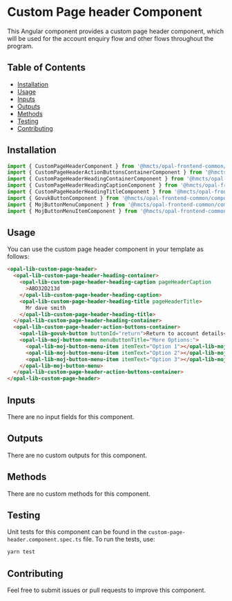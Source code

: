 # Custom Page header Component

This Angular component provides a custom page header component, which will be used for the account enquiry flow and other flows throughout the program.

## Table of Contents

- [Installation](#installation)
- [Usage](#usage)
- [Inputs](#inputs)
- [Outputs](#outputs)
- [Methods](#methods)
- [Testing](#testing)
- [Contributing](#contributing)

## Installation

```typescript
import { CustomPageHeaderComponent } from '@hmcts/opal-frontend-common/components/custom/custom-page-header';
import { CustomPageHeaderActionButtonsContainerComponent } from '@hmcts/opal-frontend-common/components/custom/custom-page-header/custom-page-header-action-buttons-container';
import { CustomPageHeaderHeadingContainerComponent } from '@hmcts/opal-frontend-common/components/custom/custom-page-header/custom-page-header-heading-container';
import { CustomPageHeaderHeadingCaptionComponent } from '@hmcts/opal-frontend-common/components/custom/custom-page-header/custom-page-header-heading-container/custom-page-header-heading-caption';
import { CustomPageHeaderHeadingTitleComponent } from '@hmcts/opal-frontend-common/components/custom/custom-page-header/custom-page-header-heading-container/custom-page-header-heading-title';
import { GovukButtonComponent } from '@hmcts/opal-frontend-common/components/govuk/govuk-button';
import { MojButtonMenuComponent } from '@hmcts/opal-frontend-common/components/moj/moj-button-menu';
import { MojButtonMenuItemComponent } from '@hmcts/opal-frontend-common/components/moj/moj-button-menu/moj-button-menu-item';
```

## Usage

You can use the custom page header component in your template as follows:

```html
<opal-lib-custom-page-header>
  <opal-lib-custom-page-header-heading-container>
    <opal-lib-custom-page-header-heading-caption pageHeaderCaption
      >ABD32D213d
    </opal-lib-custom-page-header-heading-caption>
    <opal-lib-custom-page-header-heading-title pageHeaderTitle>
      Mr dave smith
    </opal-lib-custom-page-header-heading-title>
  </opal-lib-custom-page-header-heading-container>
  <opal-lib-custom-page-header-action-buttons-container>
    <opal-lib-govuk-button buttonId="return">Return to account details</opal-lib-govuk-button>
    <opal-lib-moj-button-menu menuButtonTitle="More Options:">
      <opal-lib-moj-button-menu-item itemText="Option 1"></opal-lib-moj-button-menu-item>
      <opal-lib-moj-button-menu-item itemText="Option 2"></opal-lib-moj-button-menu-item>
      <opal-lib-moj-button-menu-item itemText="Option 3"></opal-lib-moj-button-menu-item>
    </opal-lib-moj-button-menu>
  </opal-lib-custom-page-header-action-buttons-container>
</opal-lib-custom-page-header>
```

## Inputs

There are no input fields for this component.

## Outputs

There are no custom outputs for this component.

## Methods

There are no custom methods for this component.

## Testing

Unit tests for this component can be found in the `custom-page-header.component.spec.ts` file. To run the tests, use:

```bash
yarn test
```

## Contributing

Feel free to submit issues or pull requests to improve this component.
